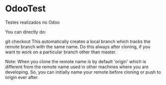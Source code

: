 # OdooTest
Testes realizados no Odoo

	





You can directly do:

git checkout <original-remote-branch-name>
This automatically creates a local branch which tracks the remote branch with the same name. Do this always after cloning, if you want to work on a particular branch other than master.

Note: When you clone the remote name is by default 'origin' which is different from the remote name used in other machines where you are developing. So, you can initially name your remote before cloning or push to origin ever after.
